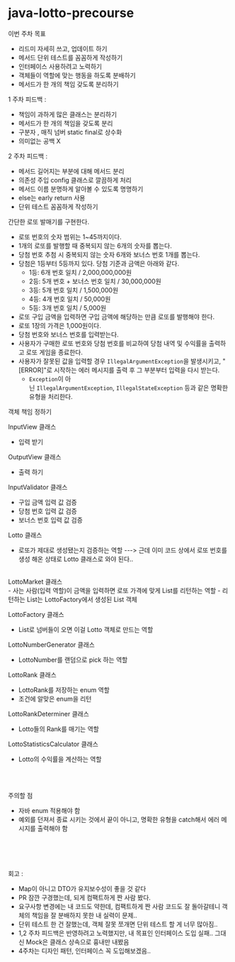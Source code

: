 # java-lotto-precourse
이번 주차 목표

- 리드미 자세히 쓰고, 업데이트 하기
- 메서드 단위 테스트를 꼼꼼하게 작성하기
- 인터페이스 사용하려고 노력하기
- 객체들이 역할에 맞는 행동을 하도록 분배하기
- 메서드가 한 개의 책임 갖도록 분리하기

1 주차 피드백 :

- 책임이 과하게 많은 클래스는 분리하기
- 메서드가 한 개의 책임을 갖도록 분리
- 구분자 , 매직 넘버  static final로 상수화
- 의미없는 공백 X

2 주차 피드백 : 

- 메서드 길어지는 부분에 대해 메서드 분리
- 의존성 주입 config 클래스로 깔끔하게 처리
- 메서드 이름 분명하게 알아볼 수 있도록 명명하기
- else는 early return 사용
- 단위 테스트 꼼꼼하게 작성하기

간단한 로또 발매기를 구현한다.

- 로또 번호의 숫자 범위는 1~45까지이다.
- 1개의 로또를 발행할 때 중복되지 않는 6개의 숫자를 뽑는다.
- 당첨 번호 추첨 시 중복되지 않는 숫자 6개와 보너스 번호 1개를 뽑는다.
- 당첨은 1등부터 5등까지 있다. 당첨 기준과 금액은 아래와 같다.
    - 1등: 6개 번호 일치 / 2,000,000,000원
    - 2등: 5개 번호 + 보너스 번호 일치 / 30,000,000원
    - 3등: 5개 번호 일치 / 1,500,000원
    - 4등: 4개 번호 일치 / 50,000원
    - 5등: 3개 번호 일치 / 5,000원
- 로또 구입 금액을 입력하면 구입 금액에 해당하는 만큼 로또를 발행해야 한다.
- 로또 1장의 가격은 1,000원이다.
- 당첨 번호와 보너스 번호를 입력받는다.
- 사용자가 구매한 로또 번호와 당첨 번호를 비교하여 당첨 내역 및 수익률을 출력하고 로또 게임을 종료한다.
- 사용자가 잘못된 값을 입력할 경우 `IllegalArgumentException`을 발생시키고, "[ERROR]"로 시작하는 에러 메시지를 출력 후 그 부분부터 입력을 다시 받는다.
    - `Exception`이 아닌 `IllegalArgumentException`, `IllegalStateException` 등과 같은 명확한 유형을 처리한다.

객체 책임 정하기

InputView 클래스

- 입력 받기

OutputView 클래스

- 출력 하기

InputValidator 클래스

- 구입 금액 입력 값 검증
- 당첨 번호 입력 값 검증
- 보너스 번호 입력 값 검증

Lotto 클래스 
- 로또가 제대로 생성됐는지 검증하는 역할
---> 근데 이미 코드 상에서 로또 번호를 생성 해온 상태로 Lotto 클래스로 와야 된다..
<br>
LottoMarket 클래스
<br>
- 사는 사람(입력 역할)이 금액을 입력하면 로또 가격에 맞게 List<Lotto>를 리턴하는 역할
- 리턴하는 List<Lotto>는 LottoFactory에서 생성된 List<Lotto> 객체
<br>

LottoFactory 클래스
- List<Integer>로 넘버들이 오면 이걸 Lotto 객체로 만드는 역할

LottoNumberGenerator 클래스 
- LottoNumber를 랜덤으로 pick 하는 역할

LottoRank 클래스 
- LottoRank를 저장하는 enum 역할
- 조건에 알맞은 enum을 리턴

LottoRankDeterminer 클래스 
+ Lotto들의 Rank를 매기는 역할

LottoStatisticsCalculator 클래스
- Lotto의 수익률을 계산하는 역할
 
<br>
<br>

주의할 점 

- 자바 enum 적용해야 함
- 예외를 던져서 종료 시키는 것에서 끝이 아니고, 명확한 유형을 catch해서 에러 메시지를 출력해야 함


<br>
<br><br><br>
회고 :

- Map이 아니고 DTO가 유지보수성이 좋을 것 같다
- PR 잠깐 구경했는데, 되게 컴팩트하게 짠 사람 봤다.
- 요구사항 변경에는 내 코드도 약한데, 컴팩트하게 짠 사람 코드도 잘 돌아갈테니
객체의 책임을 잘 분배하지 못한 내 실력이 문제..
- 단위 테스트 한 건 잘했는데, 객체 잘못 쪼개면 단위 테스트 할 게 너무 많아짐..
- 1,2 주차 피드백은 반영하려고 노력했지만, 내 목표인 인터페이스 도입 실패.. 그대신 Mock은 클래스 상속으로 흉내만 내봤음
- 4주차는 디자인 패턴, 인터페이스 꼭 도입해보겠음..